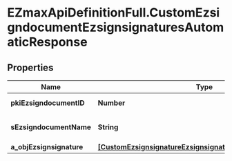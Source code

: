 # EZmaxApiDefinitionFull.CustomEzsigndocumentEzsignsignaturesAutomaticResponse

## Properties

Name | Type | Description | Notes
------------ | ------------- | ------------- | -------------
**pkiEzsigndocumentID** | **Number** | The unique ID of the Ezsigndocument | 
**sEzsigndocumentName** | **String** | The name of the document that will be presented to Ezsignfoldersignerassociations | 
**a_objEzsignsignature** | [**[CustomEzsignsignatureEzsignsignaturesAutomaticResponse]**](CustomEzsignsignatureEzsignsignaturesAutomaticResponse.md) |  | 


